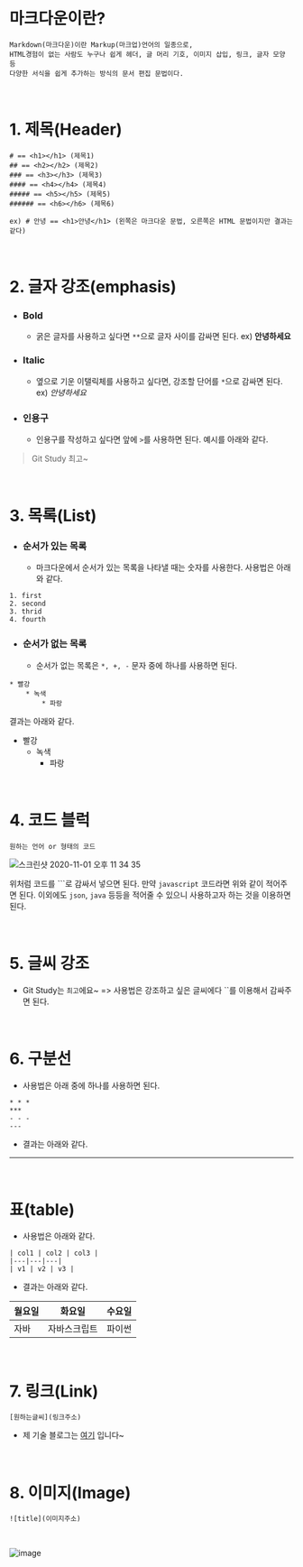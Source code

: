 # 마크다운이란?

```
Markdown(마크다운)이란 Markup(마크업)언어의 일종으로, 
HTML경험이 없는 사람도 누구나 쉽게 헤더, 글 머리 기호, 이미지 삽입, 링크, 글자 모양 등 
다양한 서식을 쉽게 추가하는 방식의 문서 편집 문법이다.
```

<br>

# 1. 제목(Header)

```
# == <h1></h1> (제목1)
## == <h2></h2> (제목2)
### == <h3></h3> (제목3)
#### == <h4></h4> (제목4)
##### == <h5></h5> (제목5)
###### == <h6></h6> (제목6)

ex) # 안녕 == <h1>안녕</h1> (왼쪽은 마크다운 문법, 오른쪽은 HTML 문법이지만 결과는 같다)
```

<br>

# 2. 글자 강조(emphasis)

- ### Bold
    - 굵은 글자를 사용하고 싶다면 `**`으로 글자 사이를 감싸면 된다. ex) **안녕하세요**
    
- ### Italic
    - 옆으로 기운 이탤릭체를 사용하고 싶다면, 강조할 단어를 `*`으로 감싸면 된다. ex) *안녕하세요*

- ### 인용구
    - 인용구를 작성하고 싶다면 앞에 `>`를 사용하면 된다. 예시를 아래와 같다. 
   
> Git Study 최고~


<br>

# 3. 목록(List)

- ### 순서가 있는 목록
    - 마크다운에서 순서가 있는 목록을 나타낼 때는 숫자를 사용한다. 사용법은 아래와 같다.
```
1. first
2. second
3. thrid
4. fourth
```

- ### 순서가 없는 목록
    - 순서가 없는 목록은 `*, +, -` 문자 중에 하나를 사용하면 된다.
    
```
* 빨강
    * 녹색
        * 파랑
```

결과는 아래와 같다.

* 빨강
    * 녹색
        * 파랑
        
        
<br>

# 4. 코드 블럭

```
원하는 언어 or 형태의 코드
```

![스크린샷 2020-11-01 오후 11 34 35](https://user-images.githubusercontent.com/45676906/97805679-fc65bf80-1c9a-11eb-87ac-d8265fd84194.png)

위처럼 코드를 ```로 감싸서 넣으면 된다. 만약 `javascript` 코드라면 위와 같이 적어주면 된다. 이외에도 `json`, `java` 등등을 적어줄 수 있으니
사용하고자 하는 것을 이용하면 된다.

<br>



# 5. 글씨 강조

- Git Study는 `최고`에요~  => 사용법은 강조하고 싶은 글씨에다  ``를 이용해서 감싸주면 된다. 


<br>

# 6. 구분선

- 사용법은 아래 중에 하나를 사용하면 된다.

```
* * *
***
- - -
---
```

- 결과는 아래와 같다.

* * *

<br>

# 표(table)

- 사용법은 아래와 같다. 

```
| col1 | col2 | col3 |
|---|---|---|
| v1 | v2 | v3 |
```

- 결과는 아래와 같다.

| 월요일 | 화요일 | 수요일 |
|---|---|---|
| 자바 | 자바스크립트 | 파이썬 |

<br>

# 7. 링크(Link)

```
[원하는글씨](링크주소)
```

- 제 기술 블로그는 [여기](https://devlog-wjdrbs96.tistory.com/) 입니다~

<br>

# 8. 이미지(Image)

```
![title](이미지주소)
```

<br>

![image](https://user-images.githubusercontent.com/45676906/97805923-57e47d00-1c9c-11eb-9ed4-bd92b98d56ad.png)
